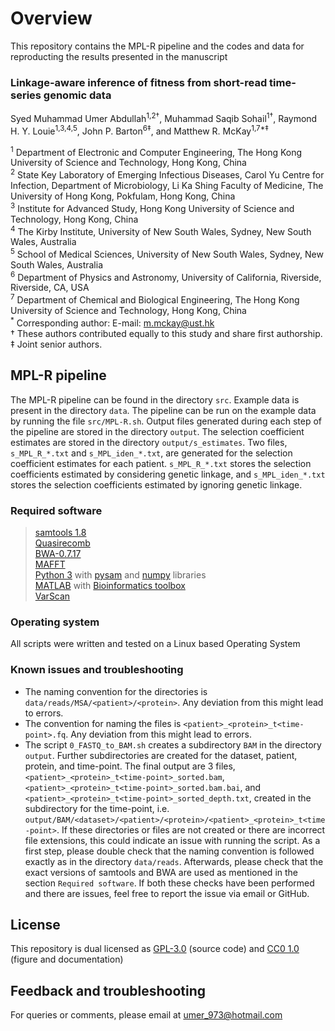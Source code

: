 # Overview

This repository contains the MPL-R pipeline and the codes and data for reproducting the results presented in the manuscript

### Linkage-aware inference of fitness from short-read time-series genomic data  
Syed Muhammad Umer Abdullah<sup>1,2†</sup>, Muhammad Saqib Sohail<sup>1†</sup>, Raymond H. Y. Louie<sup>1,3,4,5</sup>, John P. Barton<sup>6‡</sup>, and Matthew R. McKay<sup>1,7\*‡</sup>

<sup>1</sup> Department of Electronic and Computer Engineering, The Hong Kong University of Science and Technology, Hong Kong, China  
<sup>2</sup> State Key Laboratory of Emerging Infectious Diseases, Carol Yu Centre for Infection, Department of Microbiology, Li Ka Shing Faculty of Medicine, The University of Hong Kong, Pokfulam, Hong Kong, China  
<sup>3</sup> Institute for Advanced Study, Hong Kong University of Science and Technology, Hong Kong, China  
<sup>4</sup> The Kirby Institute, University of New South Wales, Sydney, New South Wales, Australia  
<sup>5</sup> School of Medical Sciences, University of New South Wales, Sydney, New South Wales, Australia  
<sup>6</sup> Department of Physics and Astronomy, University of California, Riverside, Riverside, CA, USA  
<sup>7</sup> Department of Chemical and Biological Engineering, The Hong Kong University of Science and Technology, Hong Kong, China  
<sup>*</sup> Corresponding author: E-mail: [m.mckay@ust.hk](mailto:m.mckay@ust.hk)  
† These authors contributed equally to this study and share first authorship.  
‡ Joint senior authors.

## MPL-R pipeline

The MPL-R pipeline can be found in the directory `src`. Example data is present in the directory `data`. The pipeline can be run on the example data by running the file `src/MPL-R.sh`. Output files generated during each step of the pipeline are stored in the directory `output`. The selection coefficient estimates are stored in the directory `output/s_estimates`. Two files, `s_MPL_R_*.txt` and `s_MPL_iden_*.txt`, are generated for the selection coefficient estimates for each patient. `s_MPL_R_*.txt` stores the selection coefficients estimated by considering genetic linkage, and `s_MPL_iden_*.txt` stores the selection coefficients estimated by ignoring genetic linkage.

### Required software

> [samtools 1.8](https://github.com/samtools/samtools/releases/tag/1.8)  
> [Quasirecomb](https://github.com/cbg-ethz/QuasiRecomb)  
> [BWA-0.7.17](https://github.com/lh3/bwa/releases/tag/v0.7.17)  
> [MAFFT](https://mafft.cbrc.jp/alignment/software/)  
> [Python 3](https://www.python.org/downloads/) with [pysam](https://pypi.org/project/pysam/) and [numpy](https://pypi.org/project/numpy/) libraries  
> [MATLAB](https://www.mathworks.com/products/get-matlab.html) with [Bioinformatics toolbox](https://www.mathworks.com/products/bioinfo.html)  
> [VarScan](https://sourceforge.net/projects/varscan/files/VarScan.v2.3.9.jar/download)  

### Operating system
All scripts were written and tested on a Linux based Operating System

### Known issues and troubleshooting
- The naming convention for the directories is `data/reads/MSA/<patient>/<protein>`. Any deviation from this might lead to errors.
- The convention for naming the files is `<patient>_<protein>_t<time-point>.fq`.  Any deviation from this might lead to errors.
- The script `0_FASTQ_to_BAM.sh` creates a subdirectory `BAM` in the directory `output`. Further subdirectories are created for the dataset, patient, protein, and time-point. The final output are 3 files, `<patient>_<protein>_t<time-point>_sorted.bam`, `<patient>_<protein>_t<time-point>_sorted.bam.bai`, and `<patient>_<protein>_t<time-point>_sorted_depth.txt`, created in the subdirectory for the time-point, i.e. `output/BAM/<dataset>/<patient>/<protein>/<patient>_<protein>_t<time-point>`. If these directories or files are not created or there are incorrect file extensions, this could indicate an issue with running the script. As a first step, please double check that the naming convention is followed exactly as in the directory `data/reads`. Afterwards, please check that the exact versions of samtools and BWA are used as mentioned in the section `Required software`. If both these checks have been performed and there are issues, feel free to report the issue via email or GitHub.

## License
This repository is dual licensed as [GPL-3.0](https://github.com/SMUAbdullah/paper-MPL-short-reads/blob/master/LICENSE-GPL) (source code) and [CC0 1.0](https://github.com/SMUAbdullah/paper-MPL-short-reads/blob/master/LICENSE-CC0) (figure and documentation)

## Feedback and troubleshooting

For queries or comments, please email at [umer_973@hotmail.com](mailto:umer_973@hotmail.com)

